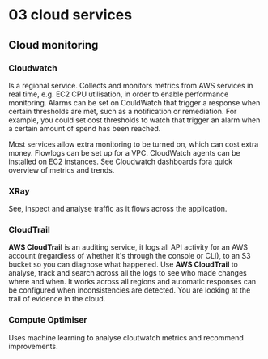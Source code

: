 # 03 cloud services

## Cloud monitoring

### Cloudwatch

Is a regional service. Collects and monitors metrics from AWS services in real time, e.g. EC2 CPU utilisation, in order to enable performance monitoring. Alarms can be set on CouldWatch that trigger a response when certain thresholds are met, such as a notification or remediation. For example, you could set cost thresholds to watch that trigger an alarm when a certain amount of spend has been reached.

Most services allow extra monitoring to be turned on, which can cost extra money. Flowlogs can be set up for a VPC. CloudWatch agents can be installed on EC2 instances. See Cloudwatch dashboards fora quick overview of metrics and trends.

### XRay

See, inspect and analyse traffic as it flows across the application.

### CloudTrail

**AWS CloudTrail** is an auditing service, it logs all API activity for an AWS account (regardless of whether it's through the console or CLI), to an S3 bucket so you can diagnose what happened. Use **AWS CloudTrail** to analyse, track and search across all the logs to see who made changes where and when. It works across all regions and automatic responses can be configured when inconsistencies are detected. You are looking at the trail of evidence in the cloud.

### Compute Optimiser

Uses machine learning to analyse cloutwatch metrics and recommend improvements.
